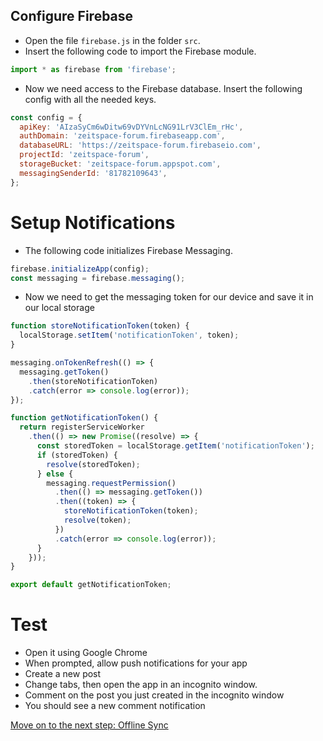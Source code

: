 ## Configure Firebase

- Open the file `firebase.js` in the folder `src`.
- Insert the following code to import the Firebase module.

```javascript
import * as firebase from 'firebase';
```

- Now we need access to the Firebase database. Insert the following config with all the needed keys.

```javascript
const config = {
  apiKey: 'AIzaSyCm6wDitw69vDYVnLcNG91LrV3ClEm_rHc',
  authDomain: 'zeitspace-forum.firebaseapp.com',
  databaseURL: 'https://zeitspace-forum.firebaseio.com',
  projectId: 'zeitspace-forum',
  storageBucket: 'zeitspace-forum.appspot.com',
  messagingSenderId: '81782109643',
};
```

# Setup Notifications

- The following code initializes Firebase Messaging.

```javascript
firebase.initializeApp(config);
const messaging = firebase.messaging();
```

- Now we need to get the messaging token for our device and save it in our local storage

```javascript
function storeNotificationToken(token) {
  localStorage.setItem('notificationToken', token);
}

messaging.onTokenRefresh(() => {
  messaging.getToken()
    .then(storeNotificationToken)
    .catch(error => console.log(error));
});

function getNotificationToken() {
  return registerServiceWorker
    .then(() => new Promise((resolve) => {
      const storedToken = localStorage.getItem('notificationToken');
      if (storedToken) {
        resolve(storedToken);
      } else {
        messaging.requestPermission()
          .then(() => messaging.getToken())
          .then((token) => {
            storeNotificationToken(token);
            resolve(token);
          })
          .catch(error => console.log(error));
      }
    }));
}

export default getNotificationToken;
```

# Test

- Open it using Google Chrome
- When prompted, allow push notifications for your app
- Create a new post
- Change tabs, then open the app in an incognito window.
- Comment on the post you just created in the incognito window
- You should see a new comment notification

[Move on to the next step: Offline Sync](./04-offline-sync.md)
